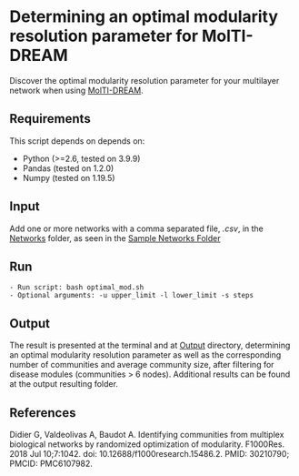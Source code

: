 # Determining an optimal modularity resolution parameter for MolTI-DREAM
Discover the optimal modularity resolution parameter for your multilayer network when using [MolTI-DREAM](https://github.com/gilles-didier/MolTi-DREAM).

## Requirements
This script depends on depends on:
* Python (>=2.6, tested on 3.9.9)
* Pandas (tested on 1.2.0)
* Numpy (tested on 1.19.5)

## Input
Add one or more networks with a comma separated file, *.csv*, in the [Networks](input/networks/) folder, as seen in the [Sample Networks Folder](input/sample_networks/)
## Run 

    - Run script: bash optimal_mod.sh 
    - Optional arguments: -u upper_limit -l lower_limit -s steps

## Output
The result is presented at the terminal and at [Output](output/) directory, determining an optimal modularity resolution parameter as well as the corresponding number of communities and average community size, after filtering for disease modules (communities > 6 nodes). Additional results can be found at the output resulting folder.

## References
Didier G, Valdeolivas A, Baudot A. Identifying communities from multiplex biological networks by randomized optimization of modularity. F1000Res. 2018 Jul 10;7:1042. doi: 10.12688/f1000research.15486.2. PMID: 30210790; PMCID: PMC6107982.

